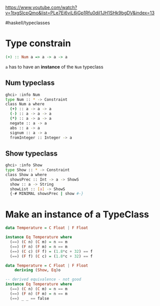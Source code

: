 https://www.youtube.com/watch?v=1txgSlcpQmo&list=PLe7Ei6viL6jGp1Rfu0dil1JH1SHk9bgDV&index=13

#haskell/typeclasses


# Type constrain
```haskell
(+) :: Num a => a -> a -> a

```
`a`  has to have an **instance** of the `Num` typeclass

## Num typeclass
```bash
ghci> :info Num
type Num :: * -> Constraint
class Num a where
  (+) :: a -> a -> a
  (-) :: a -> a -> a
  (*) :: a -> a -> a
  negate :: a -> a
  abs :: a -> a
  signum :: a -> a
  fromInteger :: Integer -> a
```



## Show typeclass
```bash
ghci> :info Show
type Show :: * -> Constraint
class Show a where
  showsPrec :: Int -> a -> ShowS
  show :: a -> String
  showList :: [a] -> ShowS
  {-# MINIMAL showsPrec | show #-}
```



# Make an instance of a TypeClass
```haskell
data Temperature = C Float | F Float

instance Eq Temperature where
  (==) (C n) (C m) = n == m
  (==) (F n) (F m) = n == m
  (==) (C c) (F f) = (1.8*c + 32) == f
  (==) (F f) (C c) = (1.8*c + 32) == f
```

```haskell
data Temperature = C Float | F Float
	deriving (Show, Eq)o

-- derived equivalence - not good
instance Eq Temperature where
  (==) (C n) (C m) = n == m
  (==) (F n) (F m) = n == m
  (==) _ _ == false
```














